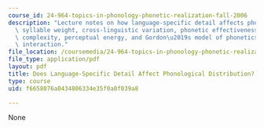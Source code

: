 ```yaml
---
course_id: 24-964-topics-in-phonology-phonetic-realization-fall-2006
description: "Lecture notes on how language-specific detail affects phonological distribution,\
  \ syllable weight, cross-linguistic variation, phonetic effectiveness, structural\
  \ complexity, perceptual energy, and Gordon\u2019s model of phonetics-phonology\
  \ interaction."
file_location: /coursemedia/24-964-topics-in-phonology-phonetic-realization-fall-2006/f6658076a0434806334e35f0a0f039a8_MIT24_964F06_lec03_gordon.pdf
file_type: application/pdf
layout: pdf
title: Does Language-Specific Detail Affect Phonological Distribution?
type: course
uid: f6658076a0434806334e35f0a0f039a8

---
```

None